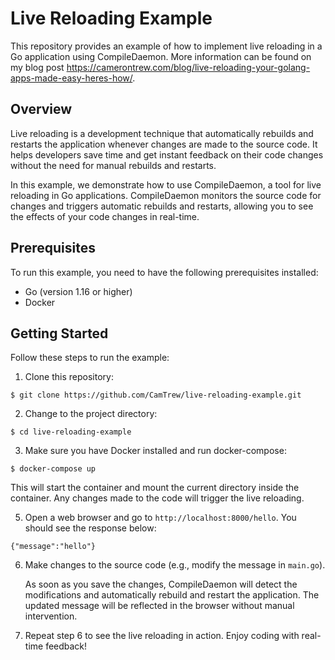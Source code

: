 # Live Reloading Example

This repository provides an example of how to implement live reloading in a Go application using CompileDaemon. More information can be found on my blog post https://camerontrew.com/blog/live-reloading-your-golang-apps-made-easy-heres-how/.

## Overview

Live reloading is a development technique that automatically rebuilds and restarts the application whenever changes are made to the source code. It helps developers save time and get instant feedback on their code changes without the need for manual rebuilds and restarts.

In this example, we demonstrate how to use CompileDaemon, a tool for live reloading in Go applications. CompileDaemon monitors the source code for changes and triggers automatic rebuilds and restarts, allowing you to see the effects of your code changes in real-time.

## Prerequisites

To run this example, you need to have the following prerequisites installed:

- Go (version 1.16 or higher)
- Docker

## Getting Started

Follow these steps to run the example:

1. Clone this repository:

```
$ git clone https://github.com/CamTrew/live-reloading-example.git
```
   
2. Change to the project directory:

```
$ cd live-reloading-example
```

3. Make sure you have Docker installed and run docker-compose:
   
```
$ docker-compose up
```   
   
This will start the container and mount the current directory inside the container. Any changes made to the code will trigger the live reloading.

5. Open a web browser and go to `http://localhost:8000/hello`. You should see the response below: 
```
{"message":"hello"}
```
6. Make changes to the source code (e.g., modify the message in `main.go`).

   As soon as you save the changes, CompileDaemon will detect the modifications and automatically rebuild and restart the application. The updated message will be reflected in the browser without manual intervention.

7. Repeat step 6 to see the live reloading in action. Enjoy coding with real-time feedback!